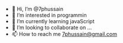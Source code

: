 - 👋 Hi, I’m @7phussain
- 👀 I’m interested in programmin
- 🌱 I’m currently learning javaScript
- 💞️ I’m looking to collaborate on ...
- 📫 How to reach me 7phussain@gmail.com

<!---
7phussain/7phussain is a ✨ special ✨ repository because its `README.md` (this file) appears on your GitHub profile.
You can click the Preview link to take a look at your changes.
--->
